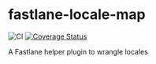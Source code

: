 # fastlane-locale-map

![CI](https://github.com/wordpress-mobile/fastlane-locale-map/workflows/CI/badge.svg?event=push)
[![Coverage Status](https://coveralls.io/repos/github/wordpress-mobile/fastlane-locale-map/badge.svg?branch=master)](https://coveralls.io/github/wordpress-mobile/fastlane-locale-map?branch=master)

A Fastlane helper plugin to wrangle locales
